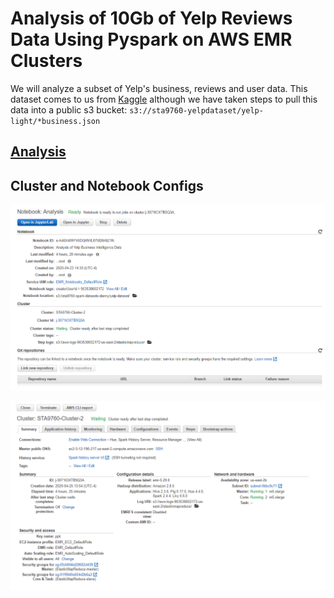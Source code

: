 # Analysis of 10Gb of Yelp Reviews Data Using Pyspark on AWS EMR Clusters

We will analyze a subset of Yelp's business, reviews and user data. This dataset comes to us from [Kaggle](https://www.kaggle.com/yelp-dataset/yelp-dataset) although we have taken steps to pull this data into a public s3 bucket: `s3://sta9760-yelpdataset/yelp-light/*business.json`

## [Analysis](https://github.com/dannyhuang994/sta9760_yelp_analysis/blob/master/Analysis.ipynb)

## Cluster and Notebook Configs

![notebook](https://github.com/dannyhuang994/sta9760_yelp_analysis/blob/master/Asset/notebook.png?raw=true)


![cluster](https://github.com/dannyhuang994/sta9760_yelp_analysis/blob/master/Asset/cluster%20summary.png?raw=true)
